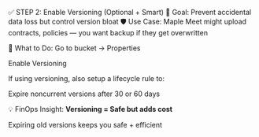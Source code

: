 ✅ STEP 2: Enable Versioning (Optional + Smart)
🎯 Goal: Prevent accidental data loss but control version bloat
🛡️ Use Case: Maple Meet might upload contracts, policies — you want backup if they get overwritten

🔧 What to Do:
Go to bucket → Properties

Enable Versioning

If using versioning, also setup a lifecycle rule to:

Expire noncurrent versions after 30 or 60 days

💡 FinOps Insight:
**Versioning = Safe but adds cost**

Expiring old versions keeps you safe + efficient
